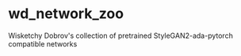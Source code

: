 # wd_network_zoo
Wisketchy Dobrov's collection of pretrained StyleGAN2-ada-pytorch compatible networks
